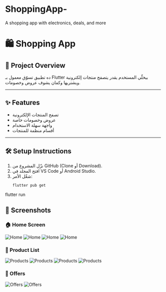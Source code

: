 # ShoppingApp-
A shopping app with electronics, deals, and more

# 🛍️ Shopping App

## 📖 Project Overview
ده تطبيق تسوّق معمول بـ Flutter بيخلّي المستخدم يقدر يتصفح منتجات إلكترونية ويشتريها وكمان يشوف عروض وخصومات.

---

## ✨ Features
- تصفح المنتجات الإلكترونية  
- عروض وخصومات خاصة  
- واجهة سهلة الاستخدام  
- أقسام منظمة للمنتجات  

---

## 🛠️ Setup Instructions
1. نزّل المشروع من GitHub (Clone أو Download).  
2. افتح المجلد في VS Code أو Android Studio.  
3. شغّل الأمر:  
   ```bash
   flutter pub get

flutter run
## 📱 Screenshots

### 🏠 Home Screen
![Home](images/s1.png)
![Home](images/s2.png)
![Home](images/s3.png)
![Home](images/s4.png)
### 🛒 Product List
![Products](images/s5.png)
![Products](images/s6.png)
![Products](images/s7.png)
![Products](images/s8.png)
### 🧾 Offers
![Offers](images/s9.png)
![Offers](images/s9.png)




